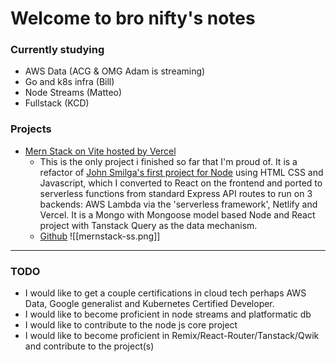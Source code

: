 # Welcome to bro nifty's notes

### Currently studying
- AWS Data (ACG & OMG Adam is streaming)
- Go and k8s infra (Bill)
- Node Streams (Matteo)
- Fullstack (KCD)

### Projects
- [Mern Stack on Vite hosted by Vercel](http://vite-vercel-opal.vercel.app/ "vite-vercel-opal.vercel.app")
	- This is the only project i finished so far that I'm proud of. It is a refactor of [John Smilga's first project for Node](https://www.youtube.com/watch?v=rltfdjcXjmk) using HTML CSS and Javascript, which I converted to React on the frontend and ported to serverless functions from standard Express API routes to run on 3 backends: AWS Lambda via the 'serverless framework', Netlify and Vercel. It is a Mongo with Mongoose model based Node and React project with Tanstack Query as the data mechanism. 
	- [Github](https://github.com/bronifty/serverless-mern-stack-vite)
![[mernstack-ss.png]]

--------------------

### TODO
- I would like to get a couple certifications in cloud tech perhaps AWS Data, Google generalist and Kubernetes Certified Developer.
- I would like to become proficient in node streams and platformatic db
- I would like to contribute to the node js core project
- I would like to become proficient in Remix/React-Router/Tanstack/Qwik and contribute to the project(s)